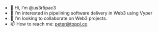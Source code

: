 - 👋 Hi, I’m @us3r5pac3
- 👀 I’m interested in pipelining software delivery in Web3 using Vyper
- 💞️ I’m looking to collaborate on Web3 projects.
- 📫 How to reach me: peter@toppl.co

<!---
us3r5pac3/us3r5pac3 is a ✨ special ✨ repository because its `README.md` (this file) appears on your GitHub profile.
You can click the Preview link to take a look at your changes.
--->
